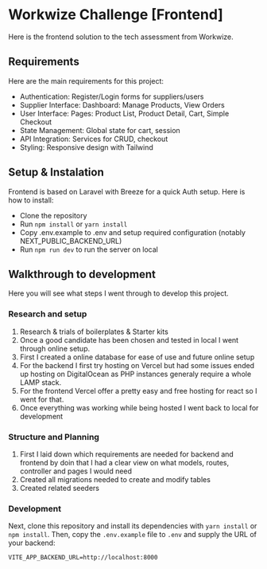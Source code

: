 # Workwize Challenge [Frontend]

Here is the frontend solution to the tech assessment from Workwize.

## Requirements

Here are the main requirements for this project:
- Authentication: Register/Login forms for suppliers/users
- Supplier Interface: Dashboard: Manage Products, View Orders
- User Interface: Pages: Product List, Product Detail, Cart, Simple Checkout
- State Management: Global state for cart, session
- API Integration: Services for CRUD, checkout
- Styling: Responsive design with Tailwind

## Setup & Instalation

Frontend is based on Laravel with Breeze for a quick Auth setup.
Here is how to install:
- Clone the repository
- Run `npm install` or `yarn install`
- Copy .env.example to .env and setup required configuration (notably NEXT_PUBLIC_BACKEND_URL)
- Run `npm run dev` to run the server on local

## Walkthrough to development

Here you will see what steps I went through to develop this project.

### Research and setup

1. Research & trials of boilerplates & Starter kits
2. Once a good candidate has been chosen and tested in local I went through online setup.
3. First I created a online database for ease of use and future online setup
4. For the backend I first try hosting on Vercel but had some issues ended up hosting on DigitalOcean as PHP instances generaly require a whole LAMP stack.
5. For the frontend Vercel offer a pretty easy and free hosting for react so I went for that.
6. Once everything was working while being hosted I went back to local for development

### Structure and Planning

1. First I laid down which requirements are needed for backend and frontend by doin that I had a clear view on what models, routes, controller and pages I would need
2. Created all migrations needed to create and modify tables
3. Created related seeders

### Development



Next, clone this repository and install its dependencies with `yarn install` or `npm install`. Then, copy the `.env.example` file to `.env` and supply the URL of your backend:

```
VITE_APP_BACKEND_URL=http://localhost:8000
```
